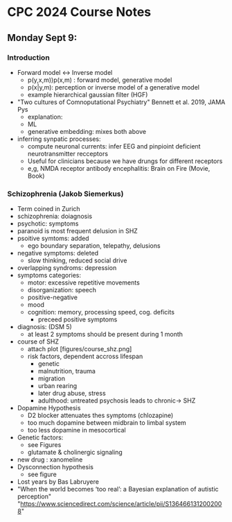 # CPC 2024 Course Notes

## Monday Sept 9:

### Introduction
- Forward model <-> Inverse model
  - p(y,x,m))p(x,m) : forward model, generative model
  - p(x|y,m): perception or inverse model of a generative model
  - example hierarchical gaussian filter (HGF)
- "Two cultures of Comnoputational Psychiatry" Bennett et al. 2019, JAMA Pys
  - explanation: 
  - ML
  - generative embedding: mixes both above
- inferring synpatic processes:
  - compute neuronal currents: infer EEG and pinpioint deficient neurotransmitter recceptors
  - Useful for clinicians because we have drungs for different receptors
  - e,g, NMDA receptor antibody encephalitis: Brain on Fire (Movie, Book)

### Schizophrenia (Jakob Siemerkus)
- Term coined in Zurich
- schizophrenia: doiagnosis
- psychotic: symptoms
- paranoid is most frequent delusion in SHZ
- psoitive symtoms: added
  - ego boundary separation, telepathy, delusions
- negative symptoms: deleted
  - slow thinking, reduced social drive
- overlapping syndroms: depression
- symptoms categories:
  - motor: excessive repetitive movements
  - disorganization: speech
  - positive-negative
  - mood
  - cognition: memory, processing speed, cog. deficits
    - preceed positive symptoms
- diagnosis: (DSM 5)
  - at least 2 symptoms should be present during 1 month
- course of SHZ
  - attach plot [figures/course_shz.png]
  - risk factors, dependent accross lifespan
    - genetic
    - malnutrition, trauma
    - migration
    - urban rearing
    - later drug abuse, stress
    - adulthood: untreated psychosis leads to chronic-> SHZ
- Dopamine Hypothesis
  - D2 blocker attenuates thes symptoms  (chlozapine)
  - too much dopamine between midbrain to limbal system
  - too less dopamine in  mesocortical 
- Genetic factors:
  - see Figures 
  - glutamate & cholinergic signaling
- new drug : xanomeline
- Dysconnection hypothesis
  - see figure
- Lost years by Bas Labruyere
- "When the world becomes ‘too real’: a Bayesian explanation of autistic perception"
"https://www.sciencedirect.com/science/article/pii/S1364661312002008"
